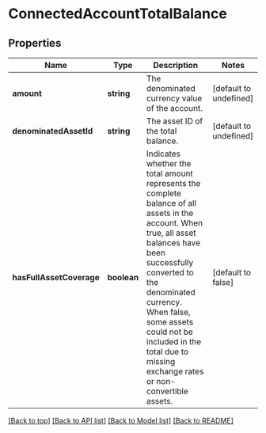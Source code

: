 # ConnectedAccountTotalBalance

## Properties

|Name | Type | Description | Notes|
|------------ | ------------- | ------------- | -------------|
|**amount** | **string** | The denominated currency value of the account. | [default to undefined]|
|**denominatedAssetId** | **string** | The asset ID of the total balance. | [default to undefined]|
|**hasFullAssetCoverage** | **boolean** | Indicates whether the total amount represents the complete balance of all assets in the account. When true, all asset balances have been successfully converted to the denominated currency. When false, some assets could not be included in the total due to missing exchange rates or non-convertible assets. | [default to false]|




[[Back to top]](#) [[Back to API list]](../../README.md#documentation-for-api-endpoints) [[Back to Model list]](../../README.md#documentation-for-models) [[Back to README]](../../README.md)
